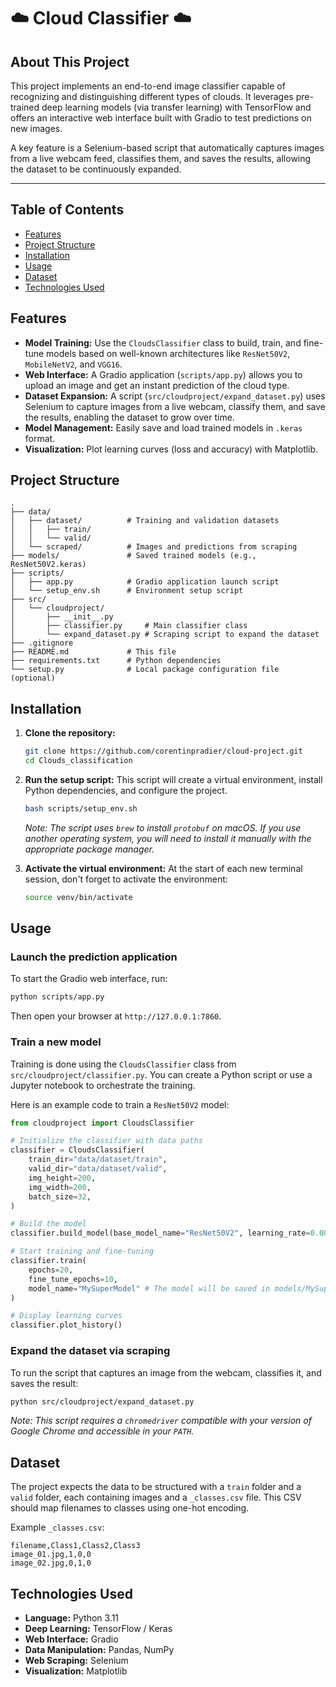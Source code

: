 # ☁️ Cloud Classifier ☁️

## About This Project

This project implements an end-to-end image classifier capable of recognizing and distinguishing different types of clouds. It leverages pre-trained deep learning models (via transfer learning) with TensorFlow and offers an interactive web interface built with Gradio to test predictions on new images.

A key feature is a Selenium-based script that automatically captures images from a live webcam feed, classifies them, and saves the results, allowing the dataset to be continuously expanded.

---

## Table of Contents
* [Features](#features)
* [Project Structure](#project-structure)
* [Installation](#installation)
* [Usage](#usage)
* [Dataset](#dataset)
* [Technologies Used](#technologies-used)

## Features

*   **Model Training:** Use the `CloudsClassifier` class to build, train, and fine-tune models based on well-known architectures like `ResNet50V2`, `MobileNetV2`, and `VGG16`.
*   **Web Interface:** A Gradio application (`scripts/app.py`) allows you to upload an image and get an instant prediction of the cloud type.
*   **Dataset Expansion:** A script (`src/cloudproject/expand_dataset.py`) uses Selenium to capture images from a live webcam, classify them, and save the results, enabling the dataset to grow over time.
*   **Model Management:** Easily save and load trained models in `.keras` format.
*   **Visualization:** Plot learning curves (loss and accuracy) with Matplotlib.

## Project Structure

```
.
├── data/
│   ├── dataset/          # Training and validation datasets
│   │   ├── train/
│   │   └── valid/
│   └── scraped/          # Images and predictions from scraping
├── models/               # Saved trained models (e.g., ResNet50V2.keras)
├── scripts/
│   ├── app.py            # Gradio application launch script
│   └── setup_env.sh      # Environment setup script
├── src/
│   └── cloudproject/
│       ├── __init__.py
│       ├── classifier.py     # Main classifier class
│       └── expand_dataset.py # Scraping script to expand the dataset
├── .gitignore
├── README.md             # This file
├── requirements.txt      # Python dependencies
└── setup.py              # Local package configuration file (optional)
```

## Installation

1.  **Clone the repository:**
    ```bash
    git clone https://github.com/corentinpradier/cloud-project.git
    cd Clouds_classification
    ```

2.  **Run the setup script:**
    This script will create a virtual environment, install Python dependencies, and configure the project.
    ```bash
    bash scripts/setup_env.sh
    ```
    *Note: The script uses `brew` to install `protobuf` on macOS. If you use another operating system, you will need to install it manually with the appropriate package manager.*

3.  **Activate the virtual environment:**
    At the start of each new terminal session, don't forget to activate the environment:
    ```bash
    source venv/bin/activate
    ```

## Usage

### Launch the prediction application

To start the Gradio web interface, run:
```bash
python scripts/app.py
```
Then open your browser at `http://127.0.0.1:7860`.

### Train a new model

Training is done using the `CloudsClassifier` class from `src/cloudproject/classifier.py`. You can create a Python script or use a Jupyter notebook to orchestrate the training.

Here is an example code to train a `ResNet50V2` model:
```python
from cloudproject import CloudsClassifier

# Initialize the classifier with data paths
classifier = CloudsClassifier(
    train_dir="data/dataset/train",
    valid_dir="data/dataset/valid",
    img_height=200,
    img_width=200,
    batch_size=32,
)

# Build the model
classifier.build_model(base_model_name="ResNet50V2", learning_rate=0.001)

# Start training and fine-tuning
classifier.train(
    epochs=20,
    fine_tune_epochs=10,
    model_name="MySuperModel" # The model will be saved in models/MySuperModel.keras
)

# Display learning curves
classifier.plot_history()
```

### Expand the dataset via scraping

To run the script that captures an image from the webcam, classifies it, and saves the result:
```bash
python src/cloudproject/expand_dataset.py
```
*Note: This script requires a `chromedriver` compatible with your version of Google Chrome and accessible in your `PATH`.*

## Dataset

The project expects the data to be structured with a `train` folder and a `valid` folder, each containing images and a `_classes.csv` file. This CSV should map filenames to classes using one-hot encoding.

Example `_classes.csv`:
```csv
filename,Class1,Class2,Class3
image_01.jpg,1,0,0
image_02.jpg,0,1,0
```

## Technologies Used

*   **Language:** Python 3.11
*   **Deep Learning:** TensorFlow / Keras
*   **Web Interface:** Gradio
*   **Data Manipulation:** Pandas, NumPy
*   **Web Scraping:** Selenium
*   **Visualization:** Matplotlib